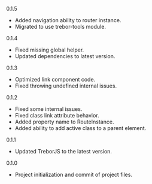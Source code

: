 0.1.5
- Added navigation ability to router instance.
- Migrated to use trebor-tools module.

0.1.4
- Fixed missing global helper.
- Updated dependencies to latest version.

0.1.3
- Optimized link component code.
- Fixed throwing undefined internal issues.

0.1.2
- Fixed some internal issues.
- Fixed class link attribute behavior.
- Added property name to RouteInstance.
- Added ability to add active class to a parent element.

0.1.1
- Updated TreborJS to the latest version.

0.1.0
- Project initialization and commit of project files.